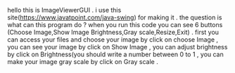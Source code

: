 hello this is ImageViewerGUI . i use this site(https://www.javatpoint.com/java-swing) for making it .
the question is what can this program do ? when you run this code you can see 6 buttons (Choose Image,Show Image
Brightness,Gray scale,Resize,Exit) . first you can access your files  and choose your image  by click on choose Image 
, you can see your image by click on Show Image , you can adjust brightness by click on Brightness(you should write a number
between 0 to 1 , you can make your image gray scale by click on Gray scale .

